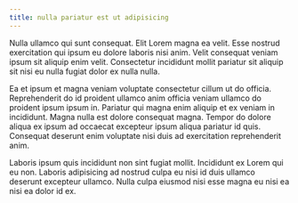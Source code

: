```yaml
---
title: nulla pariatur est ut adipisicing
---
```


Nulla ullamco qui sunt consequat. Elit Lorem magna ea velit. Esse nostrud exercitation qui ipsum eu dolore laboris nisi anim. Velit consequat veniam ipsum sit aliquip enim velit. Consectetur incididunt mollit pariatur sit aliquip sit nisi eu nulla fugiat dolor ex nulla nulla.

Ea et ipsum et magna veniam voluptate consectetur cillum ut do officia. Reprehenderit do id proident ullamco anim officia veniam ullamco do proident ipsum ipsum in. Pariatur qui magna enim aliquip et ex veniam in incididunt. Magna nulla est dolore consequat magna. Tempor do dolore aliqua ex ipsum ad occaecat excepteur ipsum aliqua pariatur id quis. Consequat deserunt enim voluptate nisi duis ad exercitation reprehenderit anim.

Laboris ipsum quis incididunt non sint fugiat mollit. Incididunt ex Lorem qui eu non. Laboris adipisicing ad nostrud culpa eu nisi id duis ullamco deserunt excepteur ullamco. Nulla culpa eiusmod nisi esse magna eu nisi ea nisi ea dolor id ex.
